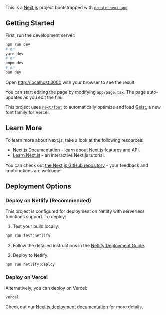 This is a [Next.js](https://nextjs.org) project bootstrapped with [`create-next-app`](https://nextjs.org/docs/app/api-reference/cli/create-next-app).

## Getting Started

First, run the development server:

```bash
npm run dev
# or
yarn dev
# or
pnpm dev
# or
bun dev
```

Open [http://localhost:3000](http://localhost:3000) with your browser to see the result.

You can start editing the page by modifying `app/page.tsx`. The page auto-updates as you edit the file.

This project uses [`next/font`](https://nextjs.org/docs/app/building-your-application/optimizing/fonts) to automatically optimize and load [Geist](https://vercel.com/font), a new font family for Vercel.

## Learn More

To learn more about Next.js, take a look at the following resources:

- [Next.js Documentation](https://nextjs.org/docs) - learn about Next.js features and API.
- [Learn Next.js](https://nextjs.org/learn) - an interactive Next.js tutorial.

You can check out [the Next.js GitHub repository](https://github.com/vercel/next.js) - your feedback and contributions are welcome!

## Deployment Options

### Deploy on Netlify (Recommended)

This project is configured for deployment on Netlify with serverless functions support. To deploy:

1. Test your build locally:
```bash
npm run test:netlify
```

2. Follow the detailed instructions in the [Netlify Deployment Guide](./NETLIFY_DEPLOYMENT_GUIDE.md).

3. Deploy to Netlify:
```bash
npm run netlify:deploy
```

### Deploy on Vercel

Alternatively, you can deploy on Vercel:

```bash
vercel
```

Check out our [Next.js deployment documentation](https://nextjs.org/docs/app/building-your-application/deploying) for more details.
